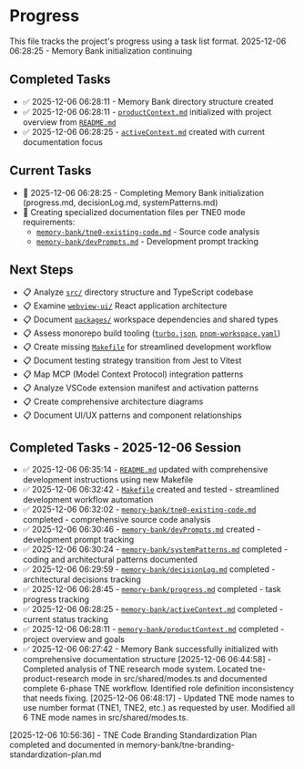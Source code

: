 # Progress

This file tracks the project's progress using a task list format.
2025-12-06 06:28:25 - Memory Bank initialization continuing

## Completed Tasks

- ✅ 2025-12-06 06:28:11 - Memory Bank directory structure created
- ✅ 2025-12-06 06:28:11 - [`productContext.md`](memory-bank/productContext.md) initialized with project overview from [`README.md`](README.md)
- ✅ 2025-12-06 06:28:25 - [`activeContext.md`](memory-bank/activeContext.md) created with current documentation focus

## Current Tasks

- 🔄 2025-12-06 06:28:25 - Completing Memory Bank initialization (progress.md, decisionLog.md, systemPatterns.md)
- 🔄 Creating specialized documentation files per TNE0 mode requirements:
    - [`memory-bank/tne0-existing-code.md`](memory-bank/tne0-existing-code.md) - Source code analysis
    - [`memory-bank/devPrompts.md`](memory-bank/devPrompts.md) - Development prompt tracking

## Next Steps

- 📋 Analyze [`src/`](src/) directory structure and TypeScript codebase
- 📋 Examine [`webview-ui/`](webview-ui/) React application architecture
- 📋 Document [`packages/`](packages/) workspace dependencies and shared types
- 📋 Assess monorepo build tooling ([`turbo.json`](turbo.json), [`pnpm-workspace.yaml`](pnpm-workspace.yaml))
- 📋 Create missing [`Makefile`](Makefile) for streamlined development workflow
- 📋 Document testing strategy transition from Jest to Vitest
- 📋 Map MCP (Model Context Protocol) integration patterns
- 📋 Analyze VSCode extension manifest and activation patterns
- 📋 Create comprehensive architecture diagrams
- 📋 Document UI/UX patterns and component relationships

## Completed Tasks - 2025-12-06 Session

- ✅ 2025-12-06 06:35:14 - [`README.md`](README.md) updated with comprehensive development instructions using new Makefile
- ✅ 2025-12-06 06:32:42 - [`Makefile`](Makefile) created and tested - streamlined development workflow automation
- ✅ 2025-12-06 06:32:02 - [`memory-bank/tne0-existing-code.md`](memory-bank/tne0-existing-code.md) completed - comprehensive source code analysis
- ✅ 2025-12-06 06:30:46 - [`memory-bank/devPrompts.md`](memory-bank/devPrompts.md) created - development prompt tracking
- ✅ 2025-12-06 06:30:24 - [`memory-bank/systemPatterns.md`](memory-bank/systemPatterns.md) completed - coding and architectural patterns documented
- ✅ 2025-12-06 06:29:59 - [`memory-bank/decisionLog.md`](memory-bank/decisionLog.md) completed - architectural decisions tracking
- ✅ 2025-12-06 06:28:45 - [`memory-bank/progress.md`](memory-bank/progress.md) completed - task progress tracking
- ✅ 2025-12-06 06:28:25 - [`memory-bank/activeContext.md`](memory-bank/activeContext.md) completed - current status tracking
- ✅ 2025-12-06 06:28:11 - [`memory-bank/productContext.md`](memory-bank/productContext.md) completed - project overview and goals
- ✅ 2025-12-06 06:27:42 - Memory Bank successfully initialized with comprehensive documentation structure
  [2025-12-06 06:44:58] - Completed analysis of TNE research mode system. Located tne-product-research mode in src/shared/modes.ts and documented complete 6-phase TNE workflow. Identified role definition inconsistency that needs fixing.
  [2025-12-06 06:48:17] - Updated TNE mode names to use number format (TNE1, TNE2, etc.) as requested by user. Modified all 6 TNE mode names in src/shared/modes.ts.

[2025-12-06 10:56:36] - TNE Code Branding Standardization Plan completed and documented in memory-bank/tne-branding-standardization-plan.md
